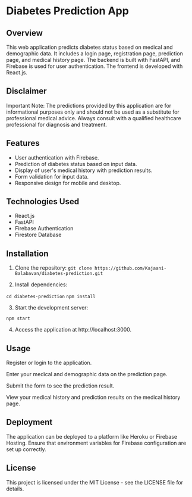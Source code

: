 # Diabetes Prediction App

## Overview

This web application predicts diabetes status based on medical and demographic data. It includes a login page, registration page, prediction page, and medical history page. The backend is built with FastAPI, and Firebase is used for user authentication. The frontend is developed with React.js.

## Disclaimer

Important Note: The predictions provided by this application are for informational purposes only and should not be used as a substitute for professional medical advice. Always consult with a qualified healthcare professional for diagnosis and treatment.

## Features

- User authentication with Firebase.
- Prediction of diabetes status based on input data.
- Display of user's medical history with prediction results.
- Form validation for input data.
- Responsive design for mobile and desktop.

## Technologies Used

- React.js
- FastAPI
- Firebase Authentication
- Firestore Database

## Installation

1. Clone the repository:
   `git clone https://github.com/Kajaani-Balabavan/diabetes-prediction.git`

2. Install dependencies:

`cd diabetes-prediction`
`npm install`

3. Start the development server:

`npm start`

4. Access the application at http://localhost:3000.

## Usage

Register or login to the application.

Enter your medical and demographic data on the prediction page.

Submit the form to see the prediction result.

View your medical history and prediction results on the medical history page.

## Deployment

The application can be deployed to a platform like Heroku or Firebase Hosting. Ensure that environment variables for Firebase configuration are set up correctly.

## License

This project is licensed under the MIT License - see the LICENSE file for details.

